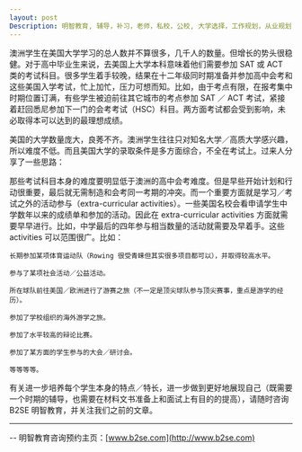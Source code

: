 ```yaml
---
layout: post
Description: 明智教育, 辅导，补习，老师，私校，公校, 大学选择，工作规划，从业规划，天才儿童是浮云，澳洲学生挫折教育，儿童空间推理，空间理解能力， 自我观对学习成绩的影响，Universities Selection, Career Education, Career Advisors, Guidance, Melbourne Private Schools, Selective Schools, Writing tutoring, Interviews tutoring, Resume Writing, Spatial skills, Failures help gifted children，Critical and creative thinking involves reasoning, using and analysing evidence, and applying knowledge to find creative solutions to complex problems；Verbal Reasoning, Decision Making, Quantitative Reasoning, Abstract Reasoning, Situational Judgement, self-concept and school results, school marks, Applying, studing in US American universities 
---
```


澳洲学生在美国大学学习的总人数并不算很多，几千人的数量。但增长的势头很稳健。对于高中毕业生来说，去美国上大学本科意味着他们需要参加 SAT 或 ACT 类的考试科目。很多学生着手较晚，结果在十二年级同时期准备并参加高中会考和这些美国入学考试，忙上加忙，压力可想而知。比如，由于考点有限，在报考集中时期位置订满，有些学生被迫前往其它城市的考点参加 SAT ／ ACT 考试，紧接着赶回悉尼参加下一门的会考考试（HSC）科目。两方面考试都会受到影响，未必取得本可以达到的最理想成绩。

美国的大学数量庞大，良莠不齐。澳洲学生往往只对知名大学／高质大学感兴趣，所以难度不低。而且美国大学的录取条件是多方面综合，不全在考试上。过来人分享了一些思路：

那些考试科目本身的难度要明显低于澳洲的高中会考难度。但是早些开始计划和行动很重要，最后就无需制造和会考同一考期的冲突。而一个重要方面就是学习／考试之外的活动参与（extra-curricular activities）。一些美国名校会看申请学生中学数年以来的成绩单和参加的活动。因此在 extra-curricular activities 方面就需要早早进行。比如，中学最后的四年参与相当数量的活动就需要及早着手。这些 activities 可以范围很广。比如：

	长期参加某项体育运动队（Rowing 很受青睐但其实很多项目都可以），并取得较高水平。

	参与了某项社会活动／公益活动。

	所在球队前往美国／欧洲进行了游赛之旅（不一定是顶尖球队参与顶尖赛事，重点是游学的经历）。

	参加了学校组织的海外游学之旅。

	参加了水平较高的辩论比赛。

	参加了某方面的学生参与的大会／研讨会。

	等等等等。

有关进一步培养每个学生本身的特点／特长，进一步做到更好地展现自己（既需要一个时期的辅导，也需要在材料文书准备上和面试上有目的的提高），请随时咨询 B2SE 明智教育，并关注我们之前的文章。

	
--------
-- 明智教育咨询预约主页：[www.b2se.com](http://www.b2se.com)

